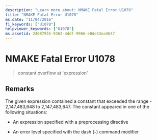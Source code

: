 ```yaml
---
description: "Learn more about: NMAKE Fatal Error U1078"
title: "NMAKE Fatal Error U1078"
ms.date: "11/04/2016"
f1_keywords: ["U1078"]
helpviewer_keywords: ["U1078"]
ms.assetid: 24087955-9362-4ddf-9966-e0de43ea4647
---
```

# NMAKE Fatal Error U1078

> constant overflow at 'expression'

## Remarks

The given expression contained a constant that exceeded the range - 2,147,483,648 to 2,147,483,647. The constant appeared in one of the following situations:

- An expression specified with a preprocessing directive

- An error level specified with the dash (**-**) command modifier
